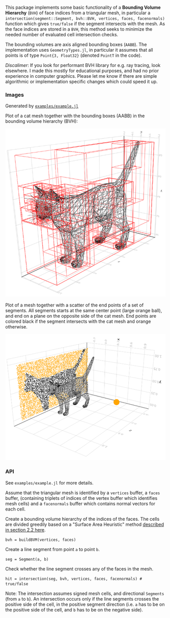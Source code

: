 

This package implements some basic functionality of a __Bounding Volume Hierarchy__ (`BVH`) of face indices from a triangular mesh, in particular a `intersection(segment::Segment, bvh::BVH, vertices, faces, facenormals)` function which gives `true/false` if the segment intersects with the mesh.
As the face indices are stored in a `BVH`, this method seeks to minimize the needed number of evaluated cell intersection checks.

The bounding volumes are axis aligned bounding boxes (`AABB`). The implementation uses `GeometryTypes.jl`, in particular it assumes that all points is of type `Point{3, Float32}` (denoted `PointT` in the code).

_Discalimer_: If you look for performant BVH library for e.g. ray tracing, look elsewhere. I made this mostly for educational purposes, and had no prior experience in computer graphics. Please let me know if there are simple algorithmic or implementation specific changes which could speed it up.

### Images

Generated by [`examples/example.jl`](examples/example.jl)

Plot of a cat mesh together with the bounding boxes (AABB) in the bounding volume hierarchy (BVH):

<img src="images/cat_bvh.png" width="600">


Plot of a mesh together with a scatter of the end points of a set of segments. All segments starts at the same center point (large orange ball), and end on a plane on the opposite side of the cat mesh. End points are colored black if the segment intersects with the cat mesh and orange otherwise.

<img src="images/cat_segment_intersection.png" width="600">

### API

See `examples/example.jl` for more details.

Assume that the triangular mesh is identified by a `vertices` buffer, a `faces` buffer,
(containing triplets of indices of the vertex buffer which identifies mesh cells) and a `facenormals` buffer which contains normal vectors for each cell.

Create a bounding volume hierarchy of the indices of the faces. The cells are divided greedily based on a "Surface Area Heuristic" method [described in section 2.2 here](http://www.sci.utah.edu/~wald/Publications/2007/ParallelBVHBuild/fastbuild.pdf).
```
bvh = buildBVM(vertices, faces)
```

Create a line segment from point `a` to point `b`.
```
seg = Segment(a, b)
```

Check whether the line segment crosses any of the faces in the mesh.
```
hit = intersection(seg, bvh, vertices, faces, facenormals) # true/false
```

Note: The intersection assumes signed mesh cells, and directional `Segments` (from `a` to `b`). An intersection occurs only if the line segments crosses the positive side of the cell, in the positive segment direction (i.e. `a` has to be on the positive side of the cell, and `b` has to be on the negative side).
